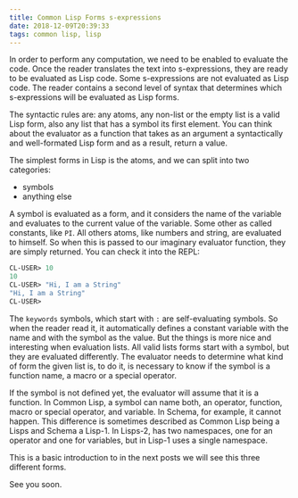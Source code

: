 ```yaml
---
title: Common Lisp Forms s-expressions
date: 2018-12-09T20:39:33
tags: common lisp, lisp
---
```


In order to perform any computation, we need to be enabled to evaluate the code. Once the reader translates the text into s-expressions, they are ready to be evaluated as Lisp code. Some s-expressions are not evaluated as Lisp code. The reader contains a second level of syntax that determines which s-expressions will be evaluated as Lisp forms.

The syntactic rules are: any atoms, any non-list or the empty list is a valid Lisp form, also any list that has a symbol its first element. You can think about the evaluator as a function that takes as an argument a syntactically and well-formated Lisp form and as a result, return a value.

The simplest forms in Lisp is the atoms, and we can split into two categories:

- symbols
- anything else

A symbol is evaluated as a form, and it considers the name of the variable and evaluates to the current value of the variable. Some other as called constants, like `PI`. All others atoms, like numbers and string, are evaluated to himself. So when this is passed to our imaginary evaluator function, they are simply returned. You can check it into the REPL:

```lisp
CL-USER> 10
10
CL-USER> "Hi, I am a String"
"Hi, I am a String"
CL-USER>
```

The `keywords` symbols, which start with `:` are self-evaluating symbols. So when the reader read it, it automatically defines a constant variable with the name and with the symbol as the value. But the things is more nice and interesting when evaluation lists. All valid lists forms start with a symbol, but they are evaluated differently. The evaluator needs to determine what kind of form the given list is, to do it, is necessary to know if the symbol is a function name, a macro or a special operator.

If the symbol is not defined yet, the evaluator will assume that it is a function. In Common Lisp, a symbol can name both, an operator, function, macro or special operator, and variable. In Schema, for example, it cannot happen. This difference is sometimes described as Common Lisp being a Lisps and Schema a Lisp-1. In Lisps-2, has two namespaces, one for an operator and one for variables, but in Lisp-1 uses a single namespace.

This is a basic introduction to in the next posts we will see this three different forms.

See you soon.
